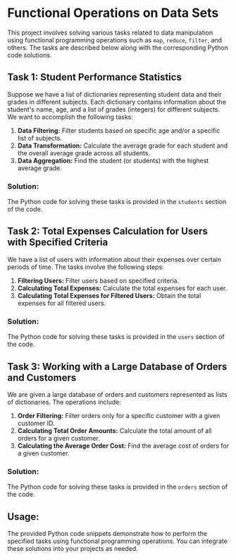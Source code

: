 # Functional Operations on Data Sets

This project involves solving various tasks related to data manipulation using functional programming operations such as `map`, `reduce`, `filter`, and others. The tasks are described below along with the corresponding Python code solutions.

## Task 1: Student Performance Statistics

Suppose we have a list of dictionaries representing student data and their grades in different subjects. Each dictionary contains information about the student's name, age, and a list of grades (integers) for different subjects. We want to accomplish the following tasks:

1. **Data Filtering:** Filter students based on specific age and/or a specific list of subjects.
2. **Data Transformation:** Calculate the average grade for each student and the overall average grade across all students.
3. **Data Aggregation:** Find the student (or students) with the highest average grade.

### Solution:
The Python code for solving these tasks is provided in the `students` section of the code.

## Task 2: Total Expenses Calculation for Users with Specified Criteria

We have a list of users with information about their expenses over certain periods of time. The tasks involve the following steps:

1. **Filtering Users:** Filter users based on specified criteria.
2. **Calculating Total Expenses:** Calculate the total expenses for each user.
3. **Calculating Total Expenses for Filtered Users:** Obtain the total expenses for all filtered users.

### Solution:
The Python code for solving these tasks is provided in the `users` section of the code.

## Task 3: Working with a Large Database of Orders and Customers

We are given a large database of orders and customers represented as lists of dictionaries. The operations include:

1. **Order Filtering:** Filter orders only for a specific customer with a given customer ID.
2. **Calculating Total Order Amounts:** Calculate the total amount of all orders for a given customer.
3. **Calculating the Average Order Cost:** Find the average cost of orders for a given customer.

### Solution:
The Python code for solving these tasks is provided in the `orders` section of the code.

## Usage:
The provided Python code snippets demonstrate how to perform the specified tasks using functional programming operations. You can integrate these solutions into your projects as needed.

